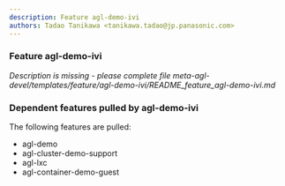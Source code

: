 ```yaml
---
description: Feature agl-demo-ivi
authors: Tadao Tanikawa <tanikawa.tadao@jp.panasonic.com>
---
```


### Feature agl-demo-ivi

*Description is missing - please complete file meta-agl-devel/templates/feature/agl-demo-ivi/README_feature_agl-demo-ivi.md*

### Dependent features pulled by agl-demo-ivi

The following features are pulled:

* agl-demo
* agl-cluster-demo-support
* agl-lxc
* agl-container-demo-guest
